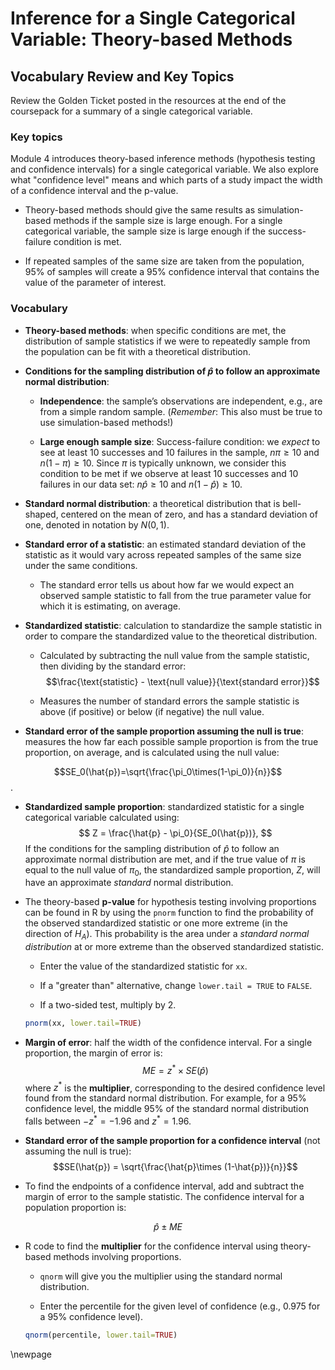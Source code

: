# Inference for a Single Categorical Variable: Theory-based Methods

## Vocabulary Review and Key Topics

Review the Golden Ticket posted in the resources at the end of the coursepack for a summary of a single categorical variable.

### Key topics

Module 4 introduces theory-based inference methods (hypothesis testing and confidence intervals) for a single categorical variable. We also explore what "confidence level" means and which parts of a study impact the width of a confidence interval and the p-value.

* Theory-based methods should give the same results as simulation-based methods if the sample size is large enough. For a single categorical variable, the sample size is large enough if the success-failure condition is met.

* If repeated samples of the same size are taken from the population, 95\% of samples will create a 95\% confidence interval that contains the value of the parameter of interest.

### Vocabulary

* **Theory-based methods**: when specific conditions are met, the distribution of sample statistics if we were to repeatedly sample from the population can be fit with a theoretical distribution.

* **Conditions for the sampling distribution of $\hat{p}$ to follow an approximate normal distribution**:

    * **Independence**: the sample’s observations are independent, e.g., are from a simple random sample. (*Remember*: This also must be true to use simulation-based methods!)

     * **Large enough sample size**: Success-failure condition: we *expect* to see at least 10 successes and 10 failures in the sample, $n\pi\geq10$  and $n(1-\pi)\geq10$. Since $\pi$ is typically unknown, we consider this condition to be met if we observe at least 10 successes and 10 failures in our data set: $n\hat{p}\geq10$  and $n(1-\hat{p})\geq10$.

* **Standard normal distribution**: a theoretical distribution that is bell-shaped, centered on the mean of zero, and has a standard deviation of one, denoted in notation by $N(0,1)$.

* **Standard error of a statistic**: an estimated standard deviation of the statistic as it would vary across repeated samples of the same size under the same conditions.

    * The standard error tells us about how far we would expect an observed sample statistic to fall from the true parameter value for which it is estimating, on average.

* **Standardized statistic**: calculation to standardize the sample statistic in order to compare the standardized value to the theoretical distribution.

    * Calculated by subtracting the null value from the sample statistic, then dividing by the standard error:
    $$\frac{\text{statistic} - \text{null value}}{\text{standard error}}$$

    * Measures the number of standard errors the sample statistic is above (if positive) or below (if negative) the null value.

* **Standard error of the sample proportion assuming the null is true**: measures the how far each possible sample proportion is from the true proportion, on average, and is calculated using the null value:

$$SE_0(\hat{p})=\sqrt{\frac{\pi_0\times(1-\pi_0)}{n}}$$.

* **Standardized sample proportion**: standardized statistic for a single categorical variable calculated using:
$$
Z = \frac{\hat{p} - \pi_0}{SE_0(\hat{p})},
$$
    If the conditions for the sampling distribution of $\hat{p}$ to follow an approximate normal distribution are met, and if the true value of $\pi$ is equal to the null value of $\pi_0$, the standardized sample proportion, $Z$, will have an approximate _standard_ normal distribution.
    
* The theory-based **p-value** for hypothesis testing involving proportions can be found in R by using the `pnorm` function to find the probability of the observed standardized statistic or one more extreme (in the direction of $H_A$). This probability is the area under a _standard normal distribution_ at or more extreme than the observed standardized statistic.

    * Enter the value of the standardized statistic for `xx`.
    
    * If a "greater than" alternative, change `lower.tail = TRUE` to `FALSE`.
    
    * If a two-sided test, multiply by 2.
    
    
    ``` r
    pnorm(xx, lower.tail=TRUE)
    ```


* **Margin of error**: half the width of the confidence interval. For a single proportion, the margin of error is:
$$ME = z^* \times SE(\hat{p})$$
where $z^*$ is the **multiplier**, corresponding to the desired confidence level found from the standard normal distribution. For example, for a 95\% confidence level, the middle 95\% of the standard normal distribution falls between $-z^*=-1.96$ and $z^*=1.96$.
    
* **Standard error of the sample proportion for a confidence interval**  (not assuming the null is true):
$$SE(\hat{p}) = \sqrt{\frac{\hat{p}\times (1-\hat{p})}{n}}$$

* To find the endpoints of a confidence interval, add and subtract the margin of error to the sample statistic. The confidence interval for a population proportion is:

$$\hat{p} \pm ME$$

* R code to find the **multiplier** for the confidence interval using theory-based methods involving proportions.

    * `qnorm` will give you the multiplier using the standard normal distribution.
    
    * Enter the percentile for the given level of confidence (e.g., 0.975 for a 95\% confidence level). 

    
    ``` r
    qnorm(percentile, lower.tail=TRUE)
    ```

    


\newpage
